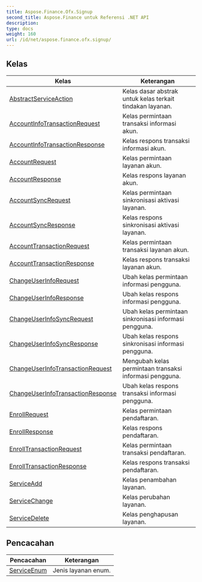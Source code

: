 ```yaml
---
title: Aspose.Finance.Ofx.Signup
second_title: Aspose.Finance untuk Referensi .NET API
description: 
type: docs
weight: 160
url: /id/net/aspose.finance.ofx.signup/
---
```



## Kelas

| Kelas | Keterangan |
| --- | --- |
| [AbstractServiceAction](./abstractserviceaction/) | Kelas dasar abstrak untuk kelas terkait tindakan layanan. |
| [AccountInfoTransactionRequest](./accountinfotransactionrequest/) | Kelas permintaan transaksi informasi akun. |
| [AccountInfoTransactionResponse](./accountinfotransactionresponse/) | Kelas respons transaksi informasi akun. |
| [AccountRequest](./accountrequest/) | Kelas permintaan layanan akun. |
| [AccountResponse](./accountresponse/) | Kelas respons layanan akun. |
| [AccountSyncRequest](./accountsyncrequest/) | Kelas permintaan sinkronisasi aktivasi layanan. |
| [AccountSyncResponse](./accountsyncresponse/) | Kelas respons sinkronisasi aktivasi layanan. |
| [AccountTransactionRequest](./accounttransactionrequest/) | Kelas permintaan transaksi layanan akun. |
| [AccountTransactionResponse](./accounttransactionresponse/) | Kelas respons transaksi layanan akun. |
| [ChangeUserInfoRequest](./changeuserinforequest/) | Ubah kelas permintaan informasi pengguna. |
| [ChangeUserInfoResponse](./changeuserinforesponse/) | Ubah kelas respons informasi pengguna. |
| [ChangeUserInfoSyncRequest](./changeuserinfosyncrequest/) | Ubah kelas permintaan sinkronisasi informasi pengguna. |
| [ChangeUserInfoSyncResponse](./changeuserinfosyncresponse/) | Ubah kelas respons sinkronisasi informasi pengguna. |
| [ChangeUserInfoTransactionRequest](./changeuserinfotransactionrequest/) | Mengubah kelas permintaan transaksi informasi pengguna. |
| [ChangeUserInfoTransactionResponse](./changeuserinfotransactionresponse/) | Ubah kelas respons transaksi informasi pengguna. |
| [EnrollRequest](./enrollrequest/) | Kelas permintaan pendaftaran. |
| [EnrollResponse](./enrollresponse/) | Kelas respons pendaftaran. |
| [EnrollTransactionRequest](./enrolltransactionrequest/) | Kelas permintaan transaksi pendaftaran. |
| [EnrollTransactionResponse](./enrolltransactionresponse/) | Kelas respons transaksi pendaftaran. |
| [ServiceAdd](./serviceadd/) | Kelas penambahan layanan. |
| [ServiceChange](./servicechange/) | Kelas perubahan layanan. |
| [ServiceDelete](./servicedelete/) | Kelas penghapusan layanan. |
## Pencacahan

| Pencacahan | Keterangan |
| --- | --- |
| [ServiceEnum](./serviceenum/) | Jenis layanan enum. |


